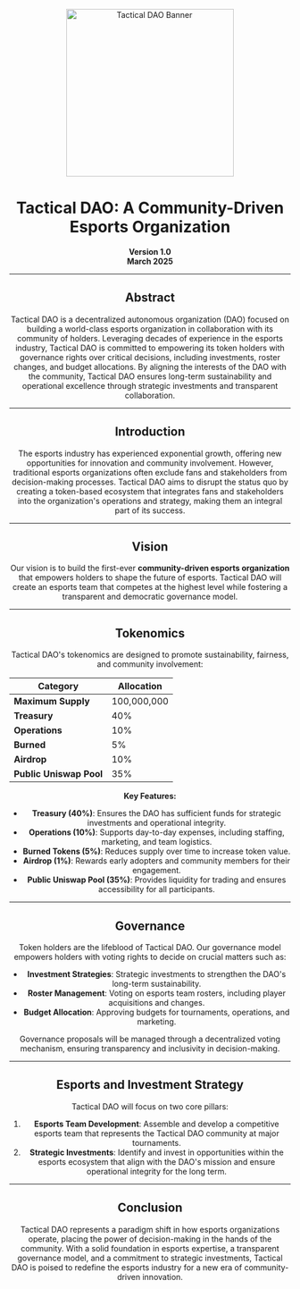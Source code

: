 <p align="center">
  <img src="/assets/tactical.png" width="300" alt="Tactical DAO Banner">
</p>

<div align="center">

# Tactical DAO: A Community-Driven Esports Organization

**Version 1.0**  
**March 2025**  

---

## Abstract  
Tactical DAO is a decentralized autonomous organization (DAO) focused on building a world-class esports organization in collaboration with its community of holders. Leveraging decades of experience in the esports industry, Tactical DAO is committed to empowering its token holders with governance rights over critical decisions, including investments, roster changes, and budget allocations. By aligning the interests of the DAO with the community, Tactical DAO ensures long-term sustainability and operational excellence through strategic investments and transparent collaboration.

---

## Introduction  
The esports industry has experienced exponential growth, offering new opportunities for innovation and community involvement. However, traditional esports organizations often exclude fans and stakeholders from decision-making processes. Tactical DAO aims to disrupt the status quo by creating a token-based ecosystem that integrates fans and stakeholders into the organization's operations and strategy, making them an integral part of its success.

---

## Vision  
Our vision is to build the first-ever **community-driven esports organization** that empowers holders to shape the future of esports. Tactical DAO will create an esports team that competes at the highest level while fostering a transparent and democratic governance model.

---

## Tokenomics  
Tactical DAO's tokenomics are designed to promote sustainability, fairness, and community involvement:

| **Category**        | **Allocation** |
|----------------------|----------------|
| **Maximum Supply**   | 100,000,000    |
| **Treasury**         | 40%            |
| **Operations**       | 10%            |
| **Burned**           | 5%             |
| **Airdrop**          | 10%             |
| **Public Uniswap Pool** | 35%            |

**Key Features:**
- **Treasury (40%)**: Ensures the DAO has sufficient funds for strategic investments and operational integrity.  
- **Operations (10%)**: Supports day-to-day expenses, including staffing, marketing, and team logistics.  
- **Burned Tokens (5%)**: Reduces supply over time to increase token value.  
- **Airdrop (1%)**: Rewards early adopters and community members for their engagement.  
- **Public Uniswap Pool (35%)**: Provides liquidity for trading and ensures accessibility for all participants.  

---

## Governance  
Token holders are the lifeblood of Tactical DAO. Our governance model empowers holders with voting rights to decide on crucial matters such as:
- **Investment Strategies**: Strategic investments to strengthen the DAO's long-term sustainability.  
- **Roster Management**: Voting on esports team rosters, including player acquisitions and changes.  
- **Budget Allocation**: Approving budgets for tournaments, operations, and marketing.  

Governance proposals will be managed through a decentralized voting mechanism, ensuring transparency and inclusivity in decision-making.

---

## Esports and Investment Strategy  
Tactical DAO will focus on two core pillars:
1. **Esports Team Development**: Assemble and develop a competitive esports team that represents the Tactical DAO community at major tournaments.  
2. **Strategic Investments**: Identify and invest in opportunities within the esports ecosystem that align with the DAO's mission and ensure operational integrity for the long term.  

---

## Conclusion  
Tactical DAO represents a paradigm shift in how esports organizations operate, placing the power of decision-making in the hands of the community. With a solid foundation in esports expertise, a transparent governance model, and a commitment to strategic investments, Tactical DAO is poised to redefine the esports industry for a new era of community-driven innovation.











